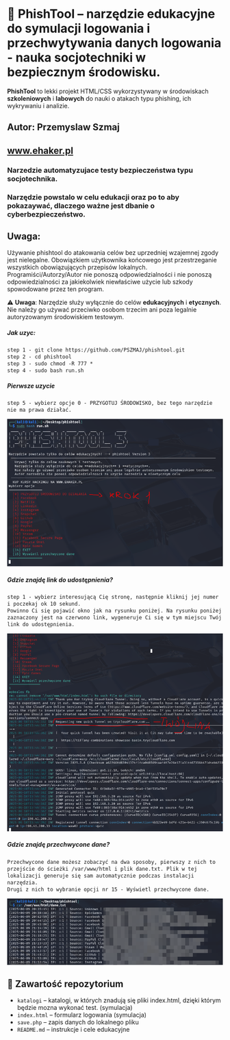 # 📧 PhishTool – narzędzie edukacyjne do symulacji logowania i przechwytywania danych logowania - nauka socjotechniki w bezpiecznym środowisku.
**PhishTool** to lekki projekt HTML/CSS wykorzystywany w środowiskach **szkoleniowych** i **labowych** do nauki o atakach typu phishing, ich wykrywaniu i analizie.
## Autor: Przemyslaw Szmaj
## www.ehaker.pl
### Narzedzie automatyzujace testy bezpieczeństwa typu socjotechnika.
### Narzędzie powstalo w celu edukacji oraz po to aby pokazaywać, dlaczego ważne jest dbanie o cyberbezpieczeństwo.



## Uwaga:
Używanie phishtool do atakowania celów bez uprzedniej wzajemnej zgody jest nielegalne. Obowiązkiem użytkownika końcowego jest przestrzeganie wszystkich obowiązujących przepisów lokalnych. Programiści/Autorzy/Autor nie ponoszą odpowiedzialności i nie ponoszą odpowiedzialności za jakiekolwiek niewłaściwe użycie lub szkody spowodowane przez ten program.

⚠️ **Uwaga**: Narzędzie służy wyłącznie do celów **edukacyjnych** i **etycznych**. Nie należy go używać przeciwko osobom trzecim ani poza legalnie autoryzowanym środowiskiem testowym.





##### Jak uzyc:
```
step 1 - git clone https://github.com/PSZMAJ/phishtool.git
step 2 - cd phishtool
step 3 - sudo chmod -R 777 *
step 4 - sudo bash run.sh
```
##### Pierwsze uzycie
```
step 5 - wybierz opcje 0 - PRZYGOTUJ ŚRODOWISKO, bez tego narzędzie nie ma prawa działać.
```
![Preview](https://github.com/PSZMAJ/phishtool/blob/main/krok1.PNG)

##### Gdzie znajdę link do udostępnienia?
```
step 1 - wybierz interesującą Cię stronę, następnie kliknij jej numer i poczekaj ok 10 sekund.
Powinno Ci się pojawić okno jak na rysunku poniżej. Na rysunku poniżej zaznaczony jest na czerwono link, wygeneruje Ci się w tym miejscu Twój link do udostępnienia.
```
![Preview](https://github.com/PSZMAJ/phishtool/blob/main/link.PNG)

##### Gdzie znajdę przechwycone dane?
```
Przechwycone dane możesz zobaczyć na dwa sposoby, pierwszy z nich to przejście do ścieżki /var/www/html i plik dane.txt. Plik w tej lokalizacji generuje się sam automatycznie podczas instalacji narzędzia.
Drugi z nich to wybranie opcji nr 15 - Wyświetl przechwycone dane.
```
![Preview](https://github.com/PSZMAJ/phishtool/blob/main/dane.PNG)


## 📁 Zawartość repozytorium
- `katalogi` – katalogi, w których znadują się pliki index.html, dzięki którym będzie mozna wykonać test. (symulacja)
- `index.html` – formularz logowania (symulacja)
- `save.php` – zapis danych do lokalnego pliku
- `README.md` – instrukcje i cele edukacyjne
